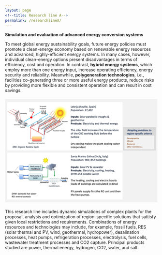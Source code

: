 ```yaml
---
layout: page
<!--title: Research line A-->
permalink: /researchlineA/ 
---
```


**Simulation and evaluation of advanced energy conversion systems**

To meet global energy sustainability goals, future energy policies must promote a clean-energy economy based on renewable energy resources and advanced, highly-efficient energy systems. In many cases, however, individual clean-energy options present disadvantages in terms of efficiency, cost and operation. In contrast, **hybrid energy systems**, which employ more than one energy input, increase operating efficiency, energy security and reliability. Meanwhile, **polygeneration technologies**, i.e., facilities co-generating three or more useful energy products, reduce risks by providing more flexible and consistent operation and can result in cost savings. 

<img src="/files/figs/RLA.png" alt="RLA" width="1100px" style="float: center;margin-right: 10px;margin-top: 5px;margin-bottom: 5px">

This research line includes dynamic simulations of complex plants for the proposal, analysis and optimization of region-specific solutions that sattisfy given local restrictions and requirements. Combinations of energy resources and technologies may include, for example, fossil fuels, RES (solar thermal and PV, wind, geothermal, hydropower), desalination processes, heat pumps, refrigeration processes, electrolysis, fuel cells, wastewater treatment processes and CO2 capture. Principal products studied are power, thermal energy, hydrogen, CO2, water, and salt.
